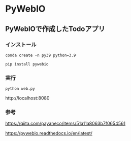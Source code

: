 # PyWeblO

## PyWeblOで作成したTodoアプリ

### インストール

```
conda create -n py39 python=3.9
```

```
pip install pywebio
```

### 実行
```
python web.py
```
http://localhost:8080

### 参考

https://qiita.com/payaneco/items/51a11a8063b7f0654561

https://pywebio.readthedocs.io/en/latest/

